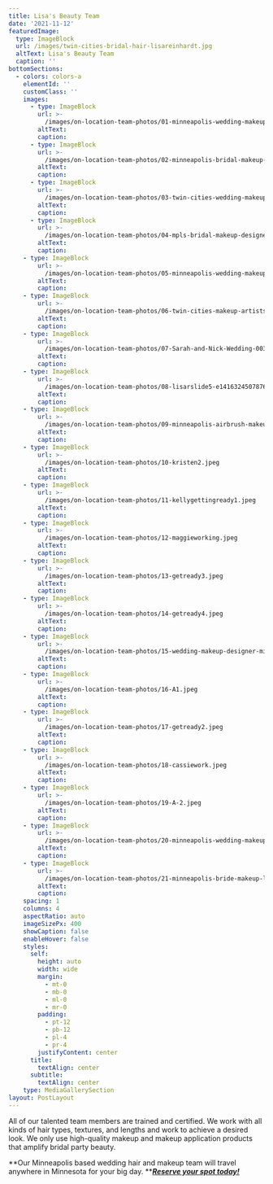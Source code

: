 ```yaml
---
title: Lisa's Beauty Team
date: '2021-11-12'
featuredImage:
  type: ImageBlock
  url: /images/twin-cities-bridal-hair-lisareinhardt.jpg
  altText: Lisa's Beauty Team
  caption: ''
bottomSections: 
  - colors: colors-a
    elementId: ''
    customClass: ''
    images:
      - type: ImageBlock
        url: >-
          /images/on-location-team-photos/01-minneapolis-wedding-makeup1.jpeg
        altText: 
        caption: 
      - type: ImageBlock
        url: >-
          /images/on-location-team-photos/02-minneapolis-bridal-makeup-artist.jpeg
        altText: 
        caption: 
      - type: ImageBlock
        url: >-
          /images/on-location-team-photos/03-twin-cities-wedding-makeup-team.jpeg
        altText: 
        caption: 
      - type: ImageBlock
        url: >-
          /images/on-location-team-photos/04-mpls-bridal-makeup-designers.jpeg
        altText: 
        caption: 
    - type: ImageBlock
        url: >-
          /images/on-location-team-photos/05-minneapolis-wedding-makeup.jpeg
        altText: 
        caption: 
    - type: ImageBlock
        url: >-
          /images/on-location-team-photos/06-twin-cities-makeup-artists-lisa-reinhardt.jpeg
        altText: 
        caption: 
    - type: ImageBlock
        url: >-
          /images/on-location-team-photos/07-Sarah-and-Nick-Wedding-0037.jpeg
        altText: 
        caption: 
    - type: ImageBlock
        url: >-
          /images/on-location-team-photos/08-lisarslide5-e1416324507876.jpeg
        altText: 
        caption: 
    - type: ImageBlock
        url: >-
          /images/on-location-team-photos/09-minneapolis-airbrush-makeup.jpeg
        altText: 
        caption: 
    - type: ImageBlock
        url: >-
          /images/on-location-team-photos/10-kristen2.jpeg
        altText: 
        caption: 
    - type: ImageBlock
        url: >-
          /images/on-location-team-photos/11-kellygettingready1.jpeg
        altText: 
        caption: 
    - type: ImageBlock
        url: >-
          /images/on-location-team-photos/12-maggieworking.jpeg
        altText: 
        caption: 
    - type: ImageBlock
        url: >-
          /images/on-location-team-photos/13-getready3.jpeg
        altText: 
        caption: 
    - type: ImageBlock
        url: >-
          /images/on-location-team-photos/14-getready4.jpeg
        altText: 
        caption: 
    - type: ImageBlock
        url: >-
          /images/on-location-team-photos/15-wedding-makeup-designer-minneapolis.jpeg
        altText: 
        caption: 
    - type: ImageBlock
        url: >-
          /images/on-location-team-photos/16-A1.jpeg
        altText: 
        caption: 
    - type: ImageBlock
        url: >-
          /images/on-location-team-photos/17-getready2.jpeg
        altText: 
        caption: 
    - type: ImageBlock
        url: >-
          /images/on-location-team-photos/18-cassiework.jpeg
        altText: 
        caption: 
    - type: ImageBlock
        url: >-
          /images/on-location-team-photos/19-A-2.jpeg
        altText: 
        caption: 
    - type: ImageBlock
        url: >-
          /images/on-location-team-photos/20-minneapolis-wedding-makeup-lisa-reinhardt.jpeg
        altText: 
        caption: 
    - type: ImageBlock
        url: >-
          /images/on-location-team-photos/21-minneapolis-bride-makeup-lisa-reinhardt.jpeg
        altText: 
        caption: 
    spacing: 1
    columns: 4
    aspectRatio: auto
    imageSizePx: 400
    showCaption: false
    enableHover: false
    styles:
      self:
        height: auto
        width: wide
        margin:
          - mt-0
          - mb-0
          - ml-0
          - mr-0
        padding:
          - pt-12
          - pb-12
          - pl-4
          - pr-4
        justifyContent: center
      title:
        textAlign: center
      subtitle:
        textAlign: center
    type: MediaGallerySection            
layout: PostLayout
---
```

All of our talented team members are trained and certified. We work with all kinds of hair types, textures, and lengths and work to achieve a desired look. We only use high-quality makeup and makeup application products that amplify bridal party beauty.

**Our Minneapolis based wedding hair and makeup team will travel anywhere in Minnesota for your big day. **[***Reserve your spot today!***](https://www.twincitiesmakeup.com/contact/)
